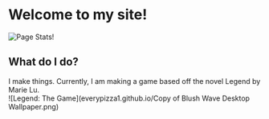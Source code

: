 # Welcome to my site!
![Page Stats!](https://github-readme-stats.vercel.app/api/pin/?username=everypizza1&repo=everypizza1.github.io&show_icons=true&bg_color=DEG,fa9372,e67097&title_color=fff&text_color=fff) 
## What do I do?
I make things. Currently, I am making a game based off the novel Legend by Marie Lu.
<br> ![Legend: The Game](everypizza1.github.io/Copy of Blush Wave Desktop Wallpaper.png)
